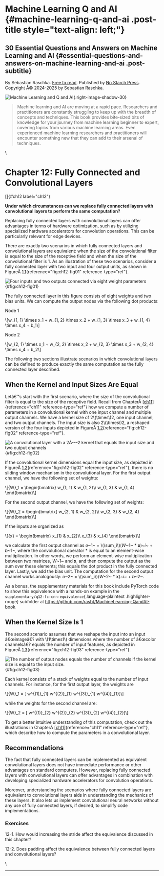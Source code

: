 # Machine Learning Q and AI {#machine-learning-q-and-ai .post-title style="text-align: left;"}

## 30 Essential Questions and Answers on Machine Learning and AI {#essential-questions-and-answers-on-machine-learning-and-ai .post-subtitle}

By Sebastian Raschka. [Free to read](#table-of-contents). Published by
[No Starch Press](https://nostarch.com/machine-learning-q-and-ai).\
Copyright Â© 2024-2025 by Sebastian Raschka.

![Machine Learning and Q and
AI](../images/2023-ml-ai-beyond.jpg){.right-image-shadow-30}

> Machine learning and AI are moving at a rapid pace. Researchers and
> practitioners are constantly struggling to keep up with the breadth of
> concepts and techniques. This book provides bite-sized bits of
> knowledge for your journey from machine learning beginner to expert,
> covering topics from various machine learning areas. Even experienced
> machine learning researchers and practitioners will encounter
> something new that they can add to their arsenal of techniques.

\

# Chapter 12: Fully Connected and Convolutional Layers [](#chapter-12-fully-connected-and-convolutional-layers)

[]{#ch12 label="ch12"}

**Under which circumstances can we replace fully connected layers with
convolutional layers to perform the same computation?**

Replacing fully connected layers with convolutional layers can offer
advantages in terms of hardware optimization, such as by utilizing
specialized hardware accelerators for convolution operations. This can
be particularly relevant for edge devices.

There are exactly two scenarios in which fully connected layers and
convolutional layers are equivalent: when the size of the convolutional
filter is equal to the size of the receptive field and when the size of
the convolutional filter is 1. As an illustration of these two
scenarios, consider a fully connected layer with two input and four
output units, as shown in
FigureÂ [1.1](#fig:ch12-fig01){reference="fig:ch12-fig01"
reference-type="ref"}.

![Four inputs and\
two outputs connected via\
eight weight parameters](../images/ch12-fig01.png){#fig:ch12-fig01}

The fully connected layer in this figure consists of eight weights and
two bias units. We can compute the output nodes via the following dot
products:

Node 1

\\\[w\_{1, 1} \\times x_1 + w\_{1, 2} \\times x_2 + w\_{1, 3} \\times
x_3 + w\_{1, 4} \\times x_4 + b_1\\\]

Node 2

\\\[w\_{2, 1} \\times x_1 + w\_{2, 2} \\times x_2 + w\_{2, 3} \\times
x_3 + w\_{2, 4} \\times x_4 + b_2\\\]

The following two sections illustrate scenarios in which convolutional
layers can be defined to produce exactly the same computation as the
fully connected layer described.

## When the Kernel and Input Sizes Are Equal [](#when-the-kernel-and-input-sizes-are-equal)

Letâ€™s start with the first scenario, where the size of the
convolutional filter is equal to the size of the receptive field. Recall
from ChapterÂ [\[ch11\]](../ch11){reference="ch11" reference-type="ref"}
how we compute a number of parameters in a convolutional kernel with one
input channel and multiple output channels. We have a kernel size of
2\\(\\times\\)2, one input channel, and two output channels. The input
size is also 2\\(\\times\\)2, a reshaped version of the four inputs
depicted in FigureÂ [1.2](#fig:ch12-fig02){reference="fig:ch12-fig02"
reference-type="ref"}.

![A convolutional layer with a 2Ã---2 kernel\
that equals the input size and two output
channels](../images/ch12-fig02.png){#fig:ch12-fig02}

If the convolutional kernel dimensions equal the input size, as depicted
in FigureÂ [1.2](#fig:ch12-fig02){reference="fig:ch12-fig02"
reference-type="ref"}, there is no sliding window mechanism in the
convolutional layer. For the first output channel, we have the following
set of weights:

\\\[{W}\_1 = \\begin{bmatrix} w\_{1, 1} & w\_{1, 2}\\\\ w\_{1, 3} &
w\_{1, 4} \\end{bmatrix}\\\]

For the second output channel, we have the following set of weights:

\\\[{W}\_2 = \\begin{bmatrix} w\_{2, 1} & w\_{2, 2}\\\\ w\_{2, 3} &
w\_{2, 4} \\end{bmatrix}\\\]

If the inputs are organized as

\\\[{x} = \\begin{bmatrix} x\_{1} & x\_{2}\\\\ x\_{3} & x\_{4}
\\end{bmatrix}\\\]

we calculate the first output channel as *o*~1~ = \\(\\sum_i\\)(*W*~1~
\* **x**)*~i~* + *b*~1~, where the convolutional operator \* is equal to
an element-wise multiplication. In other words, we perform an
element-wise multiplication between two matrices, *W*~1~ and **x**, and
then compute the output as the sum over these elements; this equals the
dot product in the fully connected layer. Lastly, we add the bias unit.
The computation for the second output channel works analogously: *o*~2~
= \\(\\sum_i\\)(*W*~2~ \* **x**)*~i~* + *b*~2~.

As a bonus, the supplementary materials for this book include PyTorch
code to show this equivalence with a hands-on example in the
`supplementary/q12-fc-cnn-equivalence`{.language-plaintext
.highlighter-rouge} subfolder at
<https://github.com/rasbt/MachineLearning-QandAI-book>.

## When the Kernel Size Is 1 [](#when-the-kernel-size-is-1)

The second scenario assumes that we reshape the input into an input
â€œimageâ€? with \\(1\\times1\\) dimensions where the number of â€œcolor
channelsâ€? equals the number of input features, as depicted in
FigureÂ [1.3](#fig:ch12-fig03){reference="fig:ch12-fig03"
reference-type="ref"}.

![The number of output nodes equals the number\
of channels if the kernel size is equal to the input
size.](../images/ch12-fig03.png){#fig:ch12-fig03}

Each kernel consists of a stack of weights equal to the number of input
channels. For instance, for the first output layer, the weights are

\\\[{W}\_1 = \[ w\^{(1)}\_{1} w\^{(2)}\_{1} w\^{(3)}\_{1}
w\^{(4)}\_{1}\]\\\]

while the weights for the second channel are:

\\\[{W}\_2 = \[ w\^{(1)}\_{2} w\^{(2)}\_{2} w\^{(3)}\_{2}
w\^{(4)}\_{2}\]\\\]

To get a better intuitive understanding of this computation, check out
the illustrations in ChapterÂ [\[ch11\]](../ch11){reference="ch11"
reference-type="ref"}, which describe how to compute the parameters in a
convolutional layer.

## Recommendations [](#recommendations)

The fact that fully connected layers can be implemented as equivalent
convolutional layers does not have immediate performance or other
advantages on standard computers. However, replacing fully connected
layers with convolutional layers can offer advantages in combination
with developing specialized hardware accelerators for convolution
operations.

Moreover, understanding the scenarios where fully connected layers are
equivalent to convolutional layers aids in understanding the mechanics
of these layers. It also lets us implement convolutional neural networks
without any use of fully connected layers, if desired, to simplify code
implementations.

### Exercises [](#exercises)

12-1. How would increasing the stride affect the equivalence discussed
in this chapter?

12-2. Does padding affect the equivalence between fully connected layers
and convolutional layers?

\

------------------------------------------------------------------------

